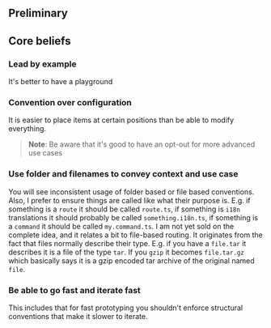 ## Preliminary

## Core beliefs
### Lead by example
It's better to have a playground


### Convention over configuration 
It is easier to place items at certain positions than be able to modify everything. 

> **Note**: Be aware that it's good to have an opt-out for more advanced use cases

### Use folder and filenames to convey context and use case
You will see inconsistent usage of folder based or file based conventions. Also, I prefer to ensure things are called like what their purpose is. E.g. if something is a `route` it should be called `route.ts`, if something is `i18n` translations it should probably be called `something.i18n.ts`, if something is a `command` it should be called `my.command.ts`. I am not yet sold on the complete idea, and it relates a bit to file-based routing. It originates from the fact that files normally describe their type. E.g. if you have a `file.tar` it describes it is a file of the type `tar`. If you `gzip` it becomes `file.tar.gz` which basically says it is a gzip encoded tar archive of the original named `file`. 


### Be able to go fast and iterate fast 
This includes that for fast prototyping you shouldn't enforce structural conventions that make it slower to iterate.
